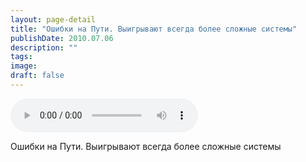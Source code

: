 ```yaml
---
layout: page-detail
title: "Ошибки на Пути. Выигрывают всегда более сложные системы"
publishDate: 2010.07.06
description: ""
tags:
image:
draft: false
---
```


<audio title="2010.07.06 - Ошибки на Пути. Выигрывают всегда более сложные системы.mp3" src="https://filer-api.advayta.org/v1.0/public/files/73846" controls=""></audio>

 Ошибки на Пути. Выигрывают всегда более сложные системы 

  
